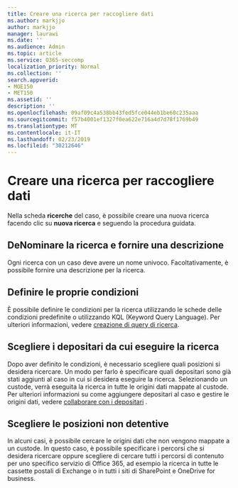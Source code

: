 ```yaml
---
title: Creare una ricerca per raccogliere dati
ms.author: markjjo
author: markjjo
manager: laurawi
ms.date: ''
ms.audience: Admin
ms.topic: article
ms.service: O365-seccomp
localization_priority: Normal
ms.collection: ''
search.appverid:
- MOE150
- MET150
ms.assetid: ''
description: ''
ms.openlocfilehash: 09af09c4a538bb43fed5fce044eb1be60c235aaa
ms.sourcegitcommit: f57b4001ef1327f0ea622e716a4d7d78f1769b49
ms.translationtype: MT
ms.contentlocale: it-IT
ms.lasthandoff: 02/23/2019
ms.locfileid: "30212646"
---
```

# <a name="create-a-search-to-collect-data"></a>Creare una ricerca per raccogliere dati

Nella scheda **ricerche** del caso, è possibile creare una nuova ricerca facendo clic su **nuova ricerca** e seguendo la procedura guidata.

## <a name="name-your-search-and-give-description"></a>DeNominare la ricerca e fornire una descrizione

Ogni ricerca con un caso deve avere un nome univoco. Facoltativamente, è possibile fornire una descrizione per la ricerca. 

## <a name="define-your-conditions"></a>Definire le proprie condizioni

È possibile definire le condizioni per la ricerca utilizzando le schede delle condizioni predefinite o utilizzando KQL (Keyword Query Language). Per ulteriori informazioni, vedere [creazione di query di ricerca](building-search-queries.md).

## <a name="choose-the-custodians-to-search-from"></a>Scegliere i depositari da cui eseguire la ricerca

Dopo aver definito le condizioni, è necessario scegliere quali posizioni si desidera ricercare. Un modo per farlo è specificare quali depositari sono già stati aggiunti al caso in cui si desidera eseguire la ricerca. Selezionando un custode, verrà eseguita la ricerca in tutte le origini dati mappate al custode. Per ulteriori informazioni su come aggiungere depositari al caso e gestire le origini dati, vedere [collaborare con i depositari](managing-custodians.md) .

## <a name="choose-non-custodial-locations"></a>Scegliere le posizioni non detentive

In alcuni casi, è possibile cercare le origini dati che non vengono mappate a un custode. In questo caso, è possibile specificare i percorsi che si desidera ricercare oppure scegliere di cercare tutti i percorsi di contenuto per uno specifico servizio di Office 365, ad esempio la ricerca in tutte le cassette postali di Exchange o in tutti i siti di SharePoint e OneDrive for business.